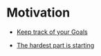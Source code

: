 # Motivation


 - [Keep track of your Goals](../Keep%20track%20of%20your%20Goals/index.md)
    
 - [The hardest part is starting](../The%20hardest%20part%20is%20starting/index.md)
    

